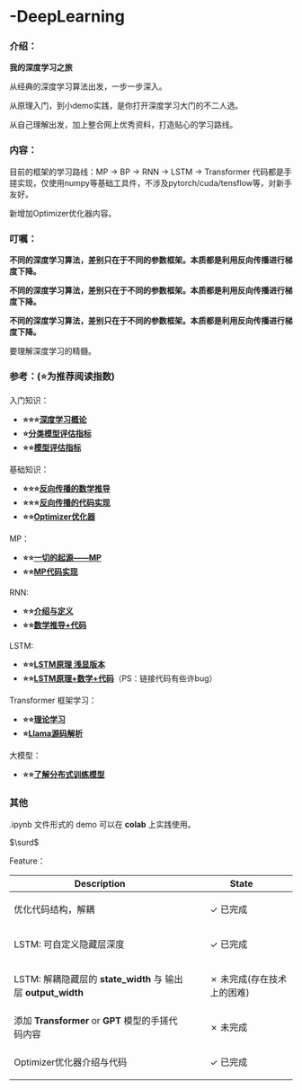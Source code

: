 # -DeepLearning
### 介绍：

**我的深度学习之旅**

从经典的深度学习算法出发，一步一步深入。

从原理入门，到小demo实践，是你打开深度学习大门的不二人选。

从自己理解出发，加上整合网上优秀资料，打造贴心的学习路线。

### 内容：

目前的框架的学习路线：MP -> BP -> RNN -> LSTM -> Transformer
代码都是手搓实现，仅使用numpy等基础工具件，不涉及pytorch/cuda/tensflow等，对新手友好。

新增加Optimizer优化器内容。

### 叮嘱：

**不同的深度学习算法，差别只在于不同的参数框架。本质都是利用反向传播进行梯度下降。**

**不同的深度学习算法，差别只在于不同的参数框架。本质都是利用反向传播进行梯度下降。**

**不同的深度学习算法，差别只在于不同的参数框架。本质都是利用反向传播进行梯度下降。**

要理解深度学习的精髓。

### 参考：(⭐为推荐阅读指数)

入门知识：

- **⭐⭐⭐[深度学习概论](https://blog.csdn.net/illikang/article/details/82019945)**
- **⭐[分类模型评估指标](https://easyai.tech/ai-definition/accuracy-precision-recall-f1-roc-auc/)**
- **⭐⭐[模型评估指标](https://blog.csdn.net/SeizeeveryDay/article/details/117757664)**

基础知识：
- **⭐⭐⭐[反向传播的数学推导](https://www.cnblogs.com/jsfantasy/p/12177275.html)**
- **⭐⭐⭐[反向传播的代码实现](https://www.cnblogs.com/jsfantasy/p/12177216.html)**
- **⭐⭐[Optimizer优化器](Optimizer_优化器\优化器介绍.md)**
  
MP：
- **⭐⭐[一切的起源——MP](https://zhuanlan.zhihu.com/p/142904870)**
- **⭐⭐[MP代码实现](https://zhuanlan.zhihu.com/p/140060038)**

RNN:
- **⭐⭐[介绍与定义](https://blog.csdn.net/beiye_/article/details/123526075)**
- **⭐⭐[数学推导+代码](https://blog.csdn.net/qq_43601378/article/details/124540267)**

LSTM:
- **⭐⭐[LSTM原理 浅显版本](https://blog.csdn.net/beiye_/article/details/123621086?spm=1001.2014.3001.5501)**
- **⭐⭐[LSTM原理+数学+代码](https://blog.csdn.net/qq_73462282/article/details/132073333)**（PS：链接代码有些许bug）

Transformer 框架学习：
- **⭐⭐[理论学习](https://zhuanlan.zhihu.com/p/82312421)**
- **⭐[Llama源码解析](https://zhuanlan.zhihu.com/p/648365207)**

大模型：
- **⭐⭐[了解分布式训练模型](https://huggingface.co/blog/zh/bloom-megatron-deepspeed)**

### 其他

.ipynb 文件形式的 demo 可以在 **colab** 上实践使用。



$\surd$

Feature：

| Description                                             | State                      |
|---------------------------------------------------------|----------------------------|
| 优化代码结构，解耦                                        |     <ul> &#10003; 已完成 </ul> |
| LSTM: 可自定义隐藏层深度                                  | <ul> &#10003; 已完成 </ul>    |
| LSTM: 解耦隐藏层的 **state_width** 与 输出层 **output_width** | <ul> &#10007; 未完成(存在技术上的困难)</ul> |
| 添加 **Transformer** or **GPT** 模型的手搓代码内容         | <ul> &#10007; 未完成 </ul>   |
| Optimizer优化器介绍与代码                                          | <ul> &#10003; 已完成 </ul> |

